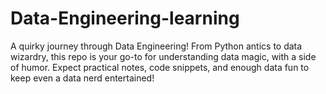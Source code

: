 # Data-Engineering-learning
A quirky journey through Data Engineering! From Python antics to data wizardry, this repo is your go-to for understanding data magic, with a side of humor. Expect practical notes, code snippets, and enough data fun to keep even a data nerd entertained!
